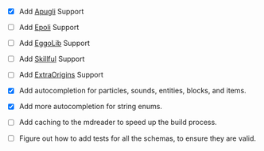 - [x] Add [Apugli](https://apugli.readthedocs.io/en/latest/) Support
- [ ] Add [Epoli](https://epoli-docs.readthedocs.io/en/latest/) Support
- [ ] Add [EggoLib](https://eggolib.github.io/latest/) Support
- [ ] Add [Skillful](https://skillful-docs.readthedocs.io/en/latest/) Support
- [ ] Add [ExtraOrigins](https://github.com/MoriyaShiine/extra-origins/wiki) Support

- [x] Add autocompletion for particles, sounds, entities, blocks, and items.
- [x] Add more autocompletion for string enums.
- [ ] Add caching to the mdreader to speed up the build process.

- [ ] Figure out how to add tests for all the schemas, to ensure they are valid.
